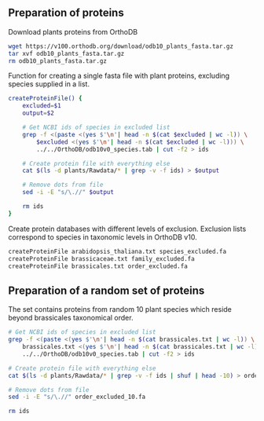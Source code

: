## Preparation of proteins

Download plants proteins from OrthoDB

```bash
wget https://v100.orthodb.org/download/odb10_plants_fasta.tar.gz
tar xvf odb10_plants_fasta.tar.gz
rm odb10_plants_fasta.tar.gz
```

Function for creating a single fasta file with plant proteins, excluding
species supplied in a list.

```bash
createProteinFile() {
    excluded=$1
    output=$2

    # Get NCBI ids of species in excluded list
    grep -f <(paste <(yes $'\n'| head -n $(cat $excluded | wc -l)) \
       	$excluded <(yes $'\n'| head -n $(cat $excluded | wc -l))) \
       	../../OrthoDB/odb10v0_species.tab | cut -f2 > ids

    # Create protein file with everything else
    cat $(ls -d plants/Rawdata/* | grep -v -f ids) > $output

    # Remove dots from file
    sed -i -E "s/\.//" $output

    rm ids
}
```

Create protein databases with different levels of exclusion. Exclusion lists
correspond to species in taxonomic levels in OrthoDB v10.

```bash
createProteinFile arabidopsis_thaliana.txt species_excluded.fa
createProteinFile brassicaceae.txt family_excluded.fa
createProteinFile brassicales.txt order_excluded.fa
```

## Preparation of a random set of proteins

The set contains proteins from random 10 plant species which reside beyond
brassicales taxonomical order.

```bash
# Get NCBI ids of species in excluded list
grep -f <(paste <(yes $'\n'| head -n $(cat brassicales.txt | wc -l)) \
    brassicales.txt <(yes $'\n'| head -n $(cat brassicales.txt | wc -l))) \
    ../../OrthoDB/odb10v0_species.tab | cut -f2 > ids

# Create protein file with everything else
cat $(ls -d plants/Rawdata/* | grep -v -f ids | shuf | head -10) > order_excluded_10.fa

# Remove dots from file
sed -i -E "s/\.//" order_excluded_10.fa

rm ids
```

